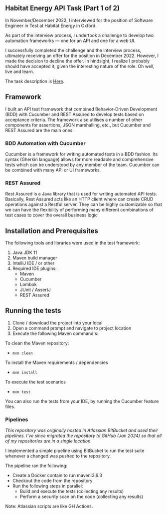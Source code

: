 ## Habitat Energy API Task (Part 1 of 2)

In November/December 2022, I interviewed for the position of Software Engineer in Test at Habitat Energy in Oxford.

As part of the interview process, I undertook a challenge to develop two automation frameworks — one for an API and one
for a web UI.

I successfully completed the challenge and the interview process, ultimately receiving an offer for the position in 
December 2022. However, I made the decision to decline the offer. In hindsight, I realize I probably should have 
accepted it, given the interesting nature of the role. Oh well, live and learn.

The task description is [Here](TECHNICAL-TASK.md).

## Framework

I built an API test framework that combined Behavior-Driven Development (BDD) with Cucumber and REST Assured to develop
tests based on acceptance criteria.  The framework also utilises a number of other components for assertions, JSON 
marshalling, etc., but Cucumber and REST Assured are the main ones.

### BDD Automation with Cucumber

Cucumber is a framework for writing automated tests in a BDD fashion. Its syntax (Gherkin language) allows for more 
readable and comprehensive tests which can be understood by any member of the team. Cucumber can be combined with many 
API or UI frameworks.

### REST Assured

Rest Assured is a Java library that is used for writing automated API tests. Basically, Rest Assured acts like an HTTP 
client where can create CRUD operations against a Restful server. They can be highly customizable so that we can have 
the flexibility of performing many different combinations of test cases to cover the overall business logic

## Installation and Prerequisites

The following tools and libraries were used in the test framework:

1. Java JDK 11
2. Maven build manager 
3. IntelliJ IDE / or other
4. Required IDE plugins:
    - Maven
    - Cucumber
    - Lombok
    - JUnit / AssertJ
    - REST Assured

## Running the tests

1. Clone / download the project into your local
2. Open a command prompt and navigate to project location
3. Execute the following Maven command's:

To clean the Maven repository:
- `mvn clean`

To install the Maven requirements / dependencies 
- `mvn install`

To execute the test scenarios
- `mvn test`

You can also run the tests from your IDE, by running the Cucumber feature files.

### Pipelines

_This repository was originally hosted in Atlassian BitBucket and used their pipelines. I've since migrated
the repository to GitHub (Jan 2024) so that all of my repositories are in a single location._

I implemented a simple pipeline using BitBucket to run the test suite whenever a changed was pushed to the repository.

The pipeline ran the following:

- Create a Docker contain to run maven:3.6.3
- Checkout the code from the repository
- Run the following steps in parallel:
   - Build and execute the tests (collecting any results)
   - Perform a security scan on the code (collecting any results)

Note: Atlassian scripts are like GH Actions.
